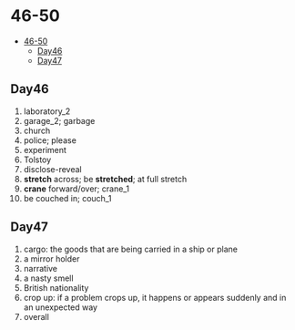 # 46-50

- [46-50](#46-50)
  - [Day46](#day46)
  - [Day47](#day47)

## Day46

1. laboratory_2
2. garage_2; garbage
3. church
4. police; please
5. experiment
6. Tolstoy
7. disclose-reveal
8. **stretch** across; be **stretched**; at full stretch
9. **crane** forward/over; crane_1
10. be couched in; couch_1

## Day47

1. cargo: the goods that are being carried in a ship or plane
2. a mirror holder
3. narrative
4. a nasty smell
5. British nationality
6. crop up: if a problem crops up, it happens or appears suddenly and in an unexpected way
7. overall
